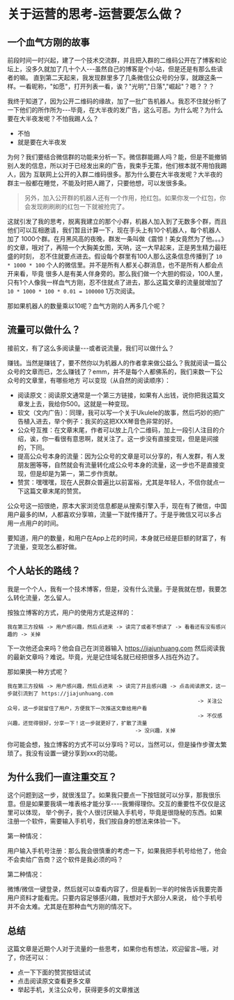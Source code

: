 # 关于运营的思考-运营要怎么做？

## 一个血气方刚的故事

前段时间一时兴起，建了一个技术交流群，并且把入群的二维码公开在了博客和论坛上，没多久就加了几十个人---虽然自己的博客是个小站，但是还是有那么些读者的嘛。
直到第二天起来，我发现群里多了几条微信公众号的分享，就跟这条一样。一看昵称，"如愿"，打开列表一看，诶？"光明","日落","崛起"？嗯？？？

我终于知道了，因为公开二维码的缘故，加了一批广告机器人。我忍不住就分析了一下他们的所作所为---毕竟，在大半夜的发广告，这么可恶。为什么呢？为什么要在大半夜发呢？不怕我踢人么？

- 不怕
- 就是要在大半夜发

为何？我们要结合微信群的功能来分析一下。微信群能踢人吗？能，但是不能撤销别人发的信息，所以对于已经发出来的广告，我束手无策，他们根本就不用怕我踢人，因为
互联网上公开的入群二维码很多。那为什么要在大半夜发呢？大半夜的群主一般都在睡觉，不能及时把人踢了，只要他想，可以发很多条。

> 另外，加入公开群的机器人还有一个作用，抢红包。如果你发一个红包，你会发现刷刷刷的红包一下就被抢完了。

这就引发了我的思考，脱离我建立的那个小群，机器人加入到了无数多个群，而且他们可以互相邀请，我们暂且计算一下，现在手头上有10个机器人，每个机器人加了
1000个群。在月黑风高的夜晚，群发一条叫做《震惊！美女竟然为了他。。。》的文章，哦对了，再陪一个大胸美女图，天呐，这一大早起来，正是男生精力最旺盛的时刻，
忍不住就要点进去。假设每个群里有100人那么这条信息传播到了 `10 * 1000 * 100` 个人的微信里。并不是所有人都关心群消息，也不是所有人都会点开来看，毕竟
很多人是有美人伴身旁的。那么我们做一个大胆的假设，100人里，只有1个人像我一样血气方刚，忍不住就点了进去，那么这篇文章的流量就增加了 `10 * 1000 * 100 * 0.01 = 100000`
1万次阅读。

那如果机器人的数量乘以10呢？血气方刚的人再多几个呢？

## 流量可以做什么？

接前文，有了这么多阅读量---或者说流量，我们可以做什么？

赚钱。当然是赚钱了，要不然你以为机器人的作者拿来做公益么？我就阅读一篇公众号的文章而已，怎么赚钱了？emm，并不是每个人都佛系的，我们来数一下公众号的文章里，有哪些地方
可以变现（从自然的阅读顺序）：

- 阅读原文：阅读原文通常是一个第三方链接，如果有人出钱，说你把我这篇文章发上去，我给你500。这就是一种变现。
- 软文（文内广告）：同理，我可以写一个关于Ukulele的故事，然后巧妙的把广告植入进去，举个例子：我买的这把XXX琴音色非常的好。
- 公众号互推：在文章末尾，作者可以放上几个二维码，加上一段引人注目的介绍，诶，你一看很有意思啊，就关注了。这一步没有直接变现，但是是间接的，下同。
- 提高公众号本身的流量：因为公众号的文章是可以分享的，有人发群，有人发朋友圈等等，自然就会有流量转化成公众号本身的流量，这一步也不是直接变现，但是却是为第一，第二步作贡献。
- 赞赏：嘿嘿嘿，现在人民群众普遍比以前富裕，尤其是年轻人，不信你就点一下这篇文章末尾的赞赏。

公众号这一招很绝，原本大家浏览信息都是从搜索引擎入手，现在有了微信，中国用户最多的IM，人都喜欢分享嘛，流量一下就传播开了。于是乎微信又可以多占用一点用户的时间。

要知道，用户的数量，和用户在App上花的时间，本身就已经是巨额的财富了，有了流量，变现怎么都好做。

## 个人站长的路线？

我是一个个人，我有一个技术博客，但是，没有什么流量。于是我就在想，我要怎么转化流量，怎么留人。

按独立博客的方式，用户的使用方式是这样的：

```
我在第三方投稿 -> 用户感兴趣，然后点进来 -> 读完了或者不想读了 -> 看看还有没有感兴趣的 -> 关掉
```

下一次他还会来吗？他会自己在浏览器输入 https://jiajunhuang.com 然后阅读我的最新文章吗？难说。毕竟，光是记住域名就已经把很多人挡在外边了。

那如果换一种方式呢？

```
我在第三方投稿 -> 用户感兴趣，然后点进来 -> 读完了并且感兴趣 -> 点击阅读原文，这一步就引流到了 https://jiajunhuang.com
                                                             -> 关注公众号，这一步就留住了用户，方便我下一次推送文章给用户看
                                                             -> 不仅感兴趣，还觉得很好，分享一下！这一步就更好了，扩散了流量
                                         -> 没兴趣，关掉
```

你可能会想，独立博客的方式不可以分享吗？可以，当然可以，但是操作步骤太繁琐了。我没有设置一键分享到xxx的功能。

## 为什么我们一直注重交互？

这个问题到这一步，就很浅显了。如果我只要点一下按钮就可以分享，那我很乐意。但是如果要我填一堆表格才能分享----我懒得理你。交互的重要性不仅仅是这里可以体现，
举个例子，我个人很讨厌输入手机号，毕竟是很隐秘的东西。如果注册一个软件，需要输入手机号，我们按自身的想法来体验一下。

第一种情况：

用户输入手机号注册：那么我会很慎重的考虑一下，如果我把手机号给他了，他会不会卖给广告商？这个软件是我必须的吗？

第二种情况：

微博/微信一键登录，然后就可以查看内容了，但是看到一半的时候告诉我要完善用户资料才能看完。只要内容足够感兴趣，我想对于大部分人来说，
给个手机号并不会太难。尤其是在那种血气方刚的情况下。

## 总结

这篇文章是近期个人对于流量的一些思考，如果你也有想法，欢迎留言~哦，对了，你还可以：

- 点一下下面的赞赏按钮试试
- 点击阅读原文查看更多文章
- 举起手机，关注公众号，获得更多的文章推送
